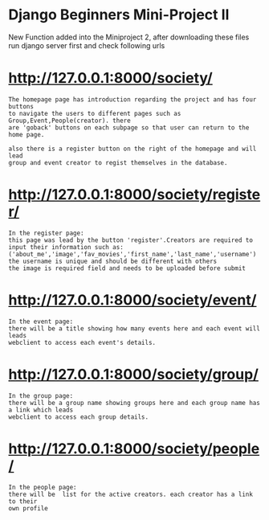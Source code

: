 # Django Beginners Mini-Project II

New Function added into the Miniproject 2, after downloading these files run django server first and check following urls


# http://127.0.0.1:8000/society/
    The homepage page has introduction regarding the project and has four buttons 
    to navigate the users to different pages such as Group,Event,People(creator). there 
    are 'goback' buttons on each subpage so that user can return to the home page.
    
    also there is a register button on the right of the homepage and will lead
    group and event creator to regist themselves in the database. 


# http://127.0.0.1:8000/society/register/
    In the register page:
    this page was lead by the button 'register'.Creators are required to input their information such as:
    ('about_me','image','fav_movies','first_name','last_name','username')
    the username is unique and should be different with others
    the image is required field and needs to be uploaded before submit

# http://127.0.0.1:8000/society/event/
    In the event page:
    there will be a title showing how many events here and each event will leads
    webclient to access each event's details. 
# http://127.0.0.1:8000/society/group/
    In the group page:
    there will be a group name showing groups here and each group name has a link which leads
    webclient to access each group details. 

# http://127.0.0.1:8000/society/people/
    In the people page:
    there will be  list for the active creators. each creator has a link to their 
    own profile


